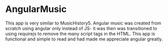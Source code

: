 # AngularMusic
This app is very similar to MusicHistory5. Angular music was created from scratch using angular only instead of JS-
it was then was transitioned to using requirejs to remove the many script tags in the HTML. 
This app is functional and simple to read and had made me appreciate angular greatly.  
